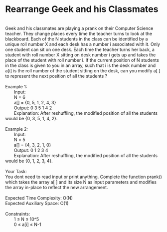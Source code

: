 <h1>Rearrange Geek and his Classmates</h1>
<p><br>
Geek and his classmates are playing a prank on their Computer Science teacher. They change places every time the teacher turns to look at the blackboard.
Each of the N students in the class can be identified by a unique roll number X and each desk has a number i associated with it. Only one student can sit on one desk. 
Each time the teacher turns her back, a student with roll number X sitting on desk number i gets up and takes the place of the student with roll number i.
If the current position of N students in the class is given to you in an array, such that i is the desk number and a[i] is the roll number of the student sitting on the desk, can you modify a[ ] to represent the next position of all the students ? <br>
<br>
Example 1:<br>
&emsp;&emsp;Input:<br>
&emsp;&emsp;N = 6<br>
&emsp;&emsp;a[] = {0, 5, 1, 2, 4, 3}<br>
&emsp;&emsp;Output: 0 3 5 1 4 2<br>
&emsp;&emsp;Explanation: After reshuffling, the modified position of all the students would be {0, 3, 5, 1, 4, 2}.<br>
<br>
Example 2:<br>
&emsp;&emsp;Input:<br>
&emsp;&emsp;N = 5<br>
&emsp;&emsp;a[] = {4, 3, 2, 1, 0}<br>
&emsp;&emsp;Output: 0 1 2 3 4 <br>
&emsp;&emsp;Explanation: After reshuffling, the modified position of all the students would be {0, 1, 2, 3, 4}.<br>
<br>
Your Task:<br>  
You dont need to read input or print anything. Complete the function prank() which takes the array a[ ] and its size N as input parameters and modifies the array in-place to reflect the new arrangement.<br>
<br>
Expected Time Complexity: O(N)<br>
Expected Auxiliary Space: O(1)<br>
<br>
Constraints:<br>
&emsp;&emsp;1 ≤ N ≤ 10^5<br>
&emsp;&emsp;0 ≤ a[i] ≤ N-1<br>
<br></p>

